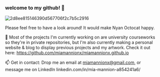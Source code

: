 ### welcome to my github! 👋 

<!--
**miamannionx/miamannionx** is a ✨ _special_ ✨ repository because its `README.md` (this file) appears on your GitHub profile.

Here are some ideas to get you started:

- 🔭 I’m currently working on ...
- 🌱 I’m currently learning ...
- 👯 I’m looking to collaborate on ...
- 🤔 I’m looking for help with ...
- 💬 Ask me about ...
- 📫 How to reach me: ...
- 😄 Pronouns: ...
- ⚡ Fun fact: ...
-->

![2d8ee815146390d567706f2c7b5c2916](https://user-images.githubusercontent.com/48482025/165952913-e881eab8-d120-43d4-bdb8-f105a7d20dc3.gif )

Please feel free to have a look around! It would make Nyan Octocat happy.

🔭 Most of the projects I'm currently working on are university courseworks so they're in private repositories, but I'm also currently making a personal website & blog to display previous projects and my artwork. Check it out here: https://github.com/miamannionx/miamannionx.github.io


📫 Get in contact:
  Drop me an email at miamannionx@gmail.com, or message me on LinkedIn linkedin.com/in/mia-mannion-a854241a6/
